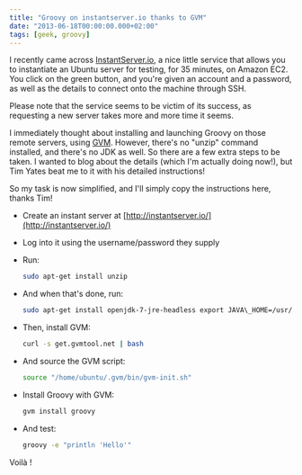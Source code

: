 ```yaml
---
title: "Groovy on instantserver.io thanks to GVM"
date: "2013-06-18T00:00:00.000+02:00"
tags: [geek, groovy]
---
```


I recently came across [InstantServer.io](http://instantserver.io/), a nice little service that allows you to instantiate an Ubuntu server for testing, for 35 minutes, on Amazon EC2. You click on the green button, and you're given an account and a password, as well as the details to connect onto the machine through SSH.  

Please note that the service seems to be victim of its success, as requesting a new server takes more and more time it seems.  
  
I immediately thought about installing and launching Groovy on those remote servers, using [GVM](http://gvmtool.net/). However, there's no "unzip" command installed, and there's no JDK as well. So there are a few extra steps to be taken. I wanted to blog about the details (which I'm actually doing now!), but Tim Yates beat me to it with his detailed instructions!  

So my task is now simplified, and I'll simply copy the instructions here, thanks Tim!  

*   Create an instant server at [http://instantserver.io/](http://instantserver.io/)
*   Log into it using the username/password they supply
*   Run:

    ```bash
    sudo apt-get install unzip
    ```

*   And when that's done, run:

    ```bash
    sudo apt-get install openjdk-7-jre-headless export JAVA\_HOME=/usr/lib/jvm/java-7-openjdk-amd64
    ```
  
*   Then, install GVM:

    ```bash
    curl -s get.gvmtool.net | bash
    ```
  
*   And source the GVM script:

    ```bash
    source "/home/ubuntu/.gvm/bin/gvm-init.sh"
    ```

*   Install Groovy with GVM:

    ```bash
    gvm install groovy
    ```
  
*   And test:

    ```bash
    groovy -e "println 'Hello'"
    ```
  
Voilà !
